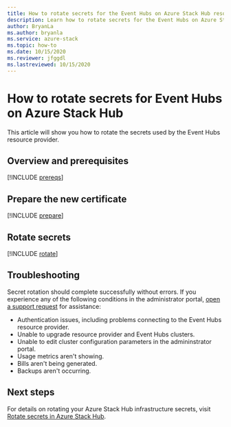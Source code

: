 ```yaml
---
title: How to rotate secrets for the Event Hubs on Azure Stack Hub resource provider
description: Learn how to rotate secrets for the Event Hubs on Azure Stack Hub resource provider
author: BryanLa
ms.author: bryanla
ms.service: azure-stack
ms.topic: how-to
ms.date: 10/15/2020
ms.reviewer: jfggdl
ms.lastreviewed: 10/15/2020
---
```


# How to rotate secrets for Event Hubs on Azure Stack Hub

This article will show you how to rotate the secrets used by the Event Hubs resource provider.

## Overview and prerequisites

[!INCLUDE [prereqs](../includes/resource-provider-va-rotate-secrets-prereqs.md)]

## Prepare the new certificate

[!INCLUDE [prepare](../includes/resource-provider-va-rotate-secrets-prepare.md)]

## Rotate secrets

[!INCLUDE [rotate](../includes/resource-provider-va-rotate-secrets-rotate.md)]

## Troubleshooting

Secret rotation should complete successfully without errors. If you experience any of the following conditions in the administrator portal, [open a support request](azure-stack-manage-basics.md#where-to-get-support) for assistance:

   - Authentication issues, including problems connecting to the Event Hubs resource provider.
   - Unable to upgrade resource provider and Event Hubs clusters.
   - Unable to edit cluster configuration parameters in the admininstrator portal.
   - Usage metrics aren't showing.
   - Bills aren't being generated.
   - Backups aren't occurring.

## Next steps

For details on rotating your Azure Stack Hub infrastructure secrets, visit [Rotate secrets in Azure Stack Hub](azure-stack-rotate-secrets.md).